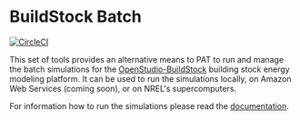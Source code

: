 # BuildStock Batch

[![CircleCI](https://circleci.com/gh/NREL/buildstockbatch.svg?style=svg&circle-token=4333c59c1b03b3461dfd16798ba04cb26bede4c0)](https://circleci.com/gh/NREL/buildstockbatch)

This set of tools provides an alternative means to PAT to run and manage the batch
simulations for the
[OpenStudio-BuildStock](https://github.com/NREL/OpenStudio-BuildStock)
building stock energy modeling platform. It can be used to run the
simulations locally, on Amazon Web Services (coming soon), or on NREL's
supercomputers.

For information how to run the simulations please read the [documentation](http://buildstock-batch.s3-website-us-west-2.amazonaws.com/).